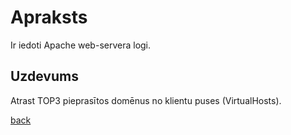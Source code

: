 # Apraksts

Ir iedoti Apache web-servera logi.

## Uzdevums 

Atrast TOP3 pieprasītos domēnus no klientu puses (VirtualHosts).

[back](/README.md)
